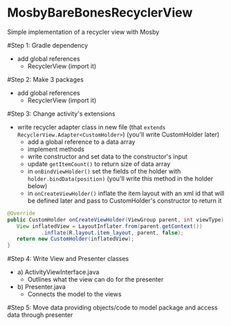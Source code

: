 # MosbyBareBonesRecyclerView
Simple implementation of a recycler view with Mosby

#Step 1: Gradle dependency
* add global references
  * RecyclerView (import it)

#Step 2: Make 3 packages
* add global references
  * RecyclerView (import it)

#Step 3: Change activity's extensions
* write recycler adapter class in new file (that `extends RecyclerView.Adapter<CustomHolder>`)
  (you'll write CustomHolder later)
  * add a global reference to a data array
  * implement methods
  * write constructor and set data to the constructor's input
  * update `getItemCount()` to return size of data array
  * in `onBindViewHolder()` set the fields of the holder with `holder.bindData(position)` (you'll write this method in the holder below)
  * in `onCreateViewHolder()` inflate the item layout with an xml id that will be defined later and pass to CustomHolder's constructor to return it
```java
@Override
public CustomHolder onCreateViewHolder(ViewGroup parent, int viewType) {
   View inflatedView = LayoutInflater.from(parent.getContext())
           .inflate(R.layout.item_layout, parent, false);
   return new CustomHolder(inflatedView);
}
```

#Step 4: Write View and Presenter classes
* a) ActivityViewInterface.java
    * Outlines what the view can do for the presenter
* b) Presenter.java
    * Connects the model to the views

#Step 5: Move data providing objects/code to model package and access data through presenter


